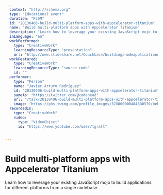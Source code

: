 ```yaml
---
  context: "http://schema.org"
  type: "Educational event"
  duration: "P30M"
  id: "20130406-build-multi-platform-apps-with-appcelerator-titanium"
  name: "Build multi-platform apps with Appcelerator Titanium"
  description: "Learn how to leverage your existing JavaScript mojo to build applications for different platforms from a single codebase."
  inLanguage: "en"
  workPerformed: 
    type: "CreativeWork"
    learningResourceType: "presentation"
    url: "http://www.slideshare.net/Couchbase/buildinganodeapplicationwithcouchbasenodeandangularbarcelonajs/"
  workFeatured: 
    type: "CreativeWork"
    learningResourceType: "source code"
    id: ""
  performer: 
    type: "Person"
    name: "Javier Arturo Rodríguez"
    id: "20130406-build-multi-platform-apps-with-appcelerator-titanium"
    sameAs: "https://twitter.com/@codehead"
    url: "/talk/20130406-build-multi-platform-apps-with-appcelerator-titanium.html"
    image: "https://pbs.twimg.com/profile_images/378800000484330570/beb00f7a6f89105e82ae9e710f677a5b.jpeg"
  recordedIn: 
    type: "CreativeWork"
    video: 
      type: "VideoObject"
      id: "https://www.youtube.com/user/tgrall"


---
```

# Build multi-platform apps with Appcelerator Titanium

Learn how to leverage your existing JavaScript mojo to build applications for different platforms from a single codebase.